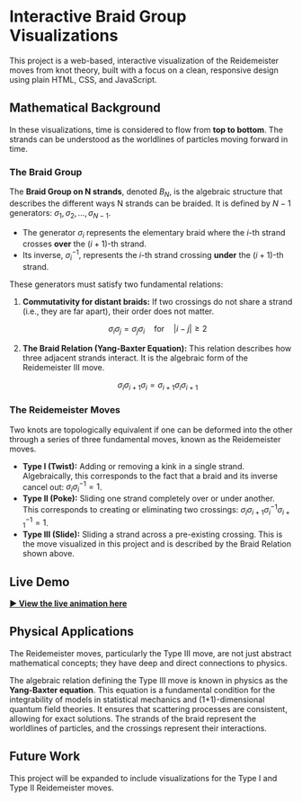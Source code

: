 # Interactive Braid Group Visualizations

This project is a web-based, interactive visualization of the Reidemeister moves from knot theory, built with a focus on a clean, responsive design using plain HTML, CSS, and JavaScript.

## Mathematical Background

In these visualizations, time is considered to flow from **top to bottom**. The strands can be understood as the worldlines of particles moving forward in time.

### The Braid Group

The **Braid Group on N strands**, denoted $B_N$, is the algebraic structure that describes the different ways N strands can be braided. It is defined by $N-1$ generators: $\sigma_1, \sigma_2, \ldots, \sigma_{N-1}$.

* The generator $\sigma_i$ represents the elementary braid where the $i$-th strand crosses **over** the $(i+1)$-th strand.
* Its inverse, $\sigma_i^{-1}$, represents the $i$-th strand crossing **under** the $(i+1)$-th strand.

These generators must satisfy two fundamental relations:

1.  **Commutativity for distant braids:** If two crossings do not share a strand (i.e., they are far apart), their order does not matter.

    $$
    \sigma_i \sigma_j = \sigma_j \sigma_i \quad \text{for} \quad |i-j| \ge 2
    $$

2.  **The Braid Relation (Yang-Baxter Equation):** This relation describes how three adjacent strands interact. It is the algebraic form of the Reidemeister III move.

    $$
    \sigma_i \sigma_{i+1} \sigma_i = \sigma_{i+1} \sigma_i \sigma_{i+1}
    $$

### The Reidemeister Moves

Two knots are topologically equivalent if one can be deformed into the other through a series of three fundamental moves, known as the Reidemeister moves.

* **Type I (Twist):** Adding or removing a kink in a single strand. Algebraically, this corresponds to the fact that a braid and its inverse cancel out: $\sigma_i \sigma_i^{-1} = 1$.
* **Type II (Poke):** Sliding one strand completely over or under another. This corresponds to creating or eliminating two crossings: $\sigma_i \sigma_{i+1} \sigma_i^{-1} \sigma_{i+1}^{-1} = 1$.
* **Type III (Slide):** Sliding a strand across a pre-existing crossing. This is the move visualized in this project and is described by the Braid Relation shown above.

## Live Demo

[**▶️ View the live animation here**](https://lufreitas0000.github.io/Reidermester/)

## Physical Applications

The Reidemeister moves, particularly the Type III move, are not just abstract mathematical concepts; they have deep and direct connections to physics.

The algebraic relation defining the Type III move is known in physics as the **Yang-Baxter equation**. This equation is a fundamental condition for the integrability of models in statistical mechanics and (1+1)-dimensional quantum field theories. It ensures that scattering processes are consistent, allowing for exact solutions. The strands of the braid represent the worldlines of particles, and the crossings represent their interactions.

## Future Work

This project will be expanded to include visualizations for the Type I and Type II Reidemeister moves.